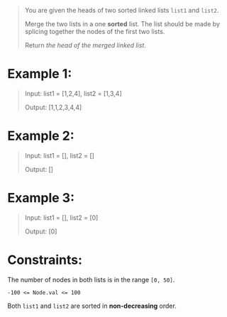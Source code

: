 >You are given the heads of two sorted linked lists `list1` and `list2`.
>
>Merge the two lists in a one **sorted** list. The list should be made by splicing together the nodes of the first two lists.
>
>Return *the head of the merged linked list*.

# Example 1:
>Input: list1 = [1,2,4], list2 = [1,3,4]
>
>Output: [1,1,2,3,4,4]
 


# Example 2:
>Input: list1 = [], list2 = []
>
>Output: []

# Example 3:
>Input: list1 = [], list2 = [0]
>
>Output: [0]

# Constraints:
The number of nodes in both lists is in the range `[0, 50]`.

`-100 <= Node.val <= 100`

Both `list1` and `list2` are sorted in **non-decreasing** order.